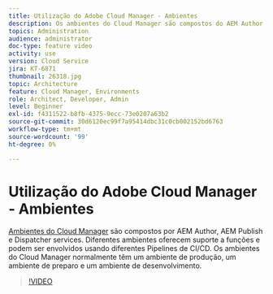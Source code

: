 ```yaml
---
title: Utilização do Adobe Cloud Manager - Ambientes
description: Os ambientes do Cloud Manager são compostos do AEM Author, do AEM Publish e do Dispatcher Services. Diferentes ambientes oferecem suporte a funções e podem ser envolvidos usando diferentes Pipelines de CI/CD. Os ambientes do Cloud Manager normalmente têm um ambiente de produção, um ambiente de preparo e um ambiente de desenvolvimento.
topics: Administration
audience: administrator
doc-type: feature video
activity: use
version: Cloud Service
jira: KT-6871
thumbnail: 26318.jpg
topic: Architecture
feature: Cloud Manager, Environments
role: Architect, Developer, Admin
level: Beginner
exl-id: f4311522-b8fb-4375-9ecc-73e0207a63b2
source-git-commit: 30d6120ec99f7a95414dbc31c0cb002152bd6763
workflow-type: tm+mt
source-wordcount: '99'
ht-degree: 0%

---
```


# Utilização do Adobe Cloud Manager - Ambientes

[Ambientes do Cloud Manager](https://experienceleague.adobe.com/docs/experience-manager-cloud-manager/using/how-to-use/manage-your-environment.html) são compostos por AEM Author, AEM Publish e Dispatcher services. Diferentes ambientes oferecem suporte a funções e podem ser envolvidos usando diferentes Pipelines de CI/CD. Os ambientes do Cloud Manager normalmente têm um ambiente de produção, um ambiente de preparo e um ambiente de desenvolvimento.

>[!VIDEO](https://video.tv.adobe.com/v/26318?quality=12&learn=on)
